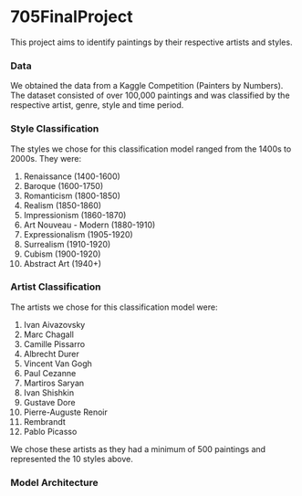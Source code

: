 # 705FinalProject

This project aims to identify paintings by their respective artists and styles. 


### Data

We obtained the data from a Kaggle Competition (Painters by Numbers). The dataset consisted of over 100,000 paintings and was classified by the respective artist, genre, style and time period. 


### Style Classification

The styles we chose for this classification model ranged from the 1400s to 2000s. They were:

1. Renaissance (1400-1600)
2. Baroque (1600-1750)
3. Romanticism (1800-1850)
4. Realism (1850-1860)
5. Impressionism (1860-1870)
6. Art Nouveau - Modern (1880-1910)
7. Expressionalism (1905-1920)
8. Surrealism (1910-1920)
9. Cubism (1900-1920)
10. Abstract Art (1940+)


### Artist Classification

The artists we chose for this classification model were:
1. Ivan Aivazovsky
2. Marc Chagall
3. Camille Pissarro
4. Albrecht Durer
5. Vincent Van Gogh
6. Paul Cezanne
7. Martiros Saryan
8. Ivan Shishkin
9. Gustave Dore
10. Pierre-Auguste Renoir
11. Rembrandt
12. Pablo Picasso

We chose these artists as they had a minimum of 500 paintings and represented the 10 styles above.

### Model Architecture

###
